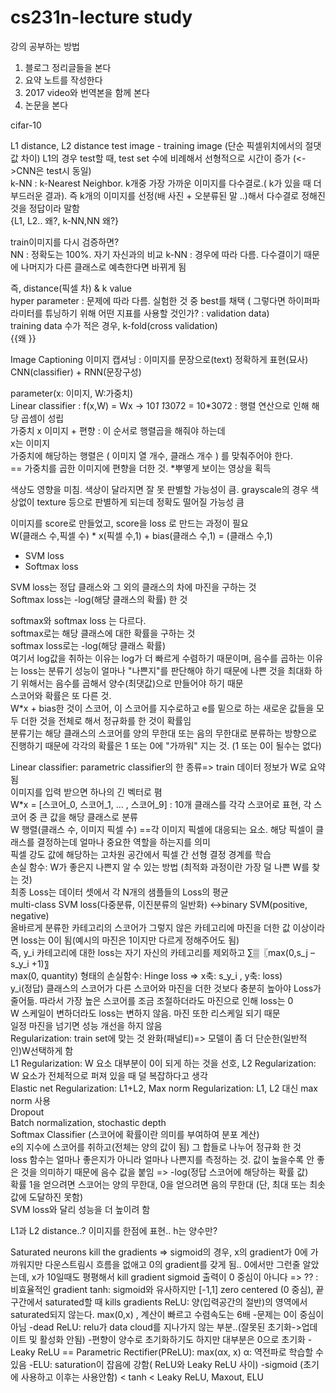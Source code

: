 # cs231n-lecture study
강의 공부하는 방법
1. 블로그 정리글들을 본다
2. 요약 노트를 작성한다
3. 2017 video와 번역본을 함께 본다
4. 논문을 본다


cifar-10

L1 distance, L2 distance 
test image - training image (단순 픽셀위치에서의 절댓값 차이)  L1의 경우 test할 때, test set 수에 비례해서 선형적으로 시간이 증가  (<->CNN은 test시 동일)  
k-NN : k-Nearest Neighbor. k개중 가장 가까운 이미지를 다수결로.( k가 있을 때 더 부드러운 결과). 즉 k개의 이미지를 선정(배 사진 + 오분류된 말 ..)해서 다수결로 정해진 것을 정답이라 말함  
{L1, L2.. 왜?, k-NN,NN 왜?}

train이미지를 다시 검증하면?  
NN :  정확도는 100%. 자기 자신과의 비교
k-NN : 경우에 따라 다름. 다수결이기 때문에 나머지가 다른 클래스로 예측한다면 바뀌게 됨

즉, distance(픽셀 차) & k value  
hyper parameter : 문제에 따라 다름. 실험한 것 중 best를 채택 ( 그렇다면 하이퍼파라미터를 튜닝하기 위해 어떤 지표를 사용할 것인가? : validation data)  
training data 수가 적은 경우, k-fold(cross  validation)  
{{왜 }}

Image Captioning 이미지 캡셔닝 : 이미지를 문장으로(text) 정확하게 표현(묘사) CNN(classifier) + RNN(문장구성)

parameter(x: 이미지, W:가중치)  
Linear classifier : f(x,W) = Wx -> 10*1 1*3072 = 10*3072  : 행렬 연산으로 인해 해당 곱셈이 성립  
가중치 x 이미지 + 편향 : 이 순서로 행렬곱을 해줘야 하는데  
x는 이미지  
가중치에 해당하는 행렬은 ( 이미지 열 개수, 클래스 개수 ) 를 맞춰주어야 한다.  
== 가중치를 곱한 이미지에 편향을 더한 것. *뿌옇게 보이는 영상을 획득  

색상도 영향을 미침. 색상이 달라지면 잘 못 판별할 가능성이 큼. grayscale의 경우 색상없이 texture 등으로 판별하게 되는데 정확도 떨어질 가능성 큼  

이미지를 score로 만들었고, score을 loss 로 만드는 과정이 필요  
W(클래스 수,픽셀 수) * x(픽셀 수,1) + bias(클래스 수,1) = (클래스 수,1)  

- SVM loss  
- Softmax loss  

SVM loss는 정답 클래스와 그 외의 클래스의 차에 마진을 구하는 것  
Softmax loss는 -log(해당 클래스의 확률) 한 것

softmax와 softmax loss 는 다르다.  
softmax로는 해당 클래스에 대한 확률을 구하는 것  
softmax loss로는 -log(해당 클래스 확률)  
여기서 log값을 취하는 이유는 log가 더 빠르게 수렴하기 때문이며, 음수를 곱하는 이유는 loss는 분류기 성능이 얼마나 "나쁜지"를 판단해야 하기 때문에 나쁜 것을 최대화 하기 위해서는 음수를 곱해서 양수(최댓값)으로 만들어야 하기 때문  
스코어와 확률은 또 다른 것.  
W*x + bias한 것이 스코어, 이 스코어를 지수로하고 e를 밑으로 하는 새로운 값들을 모두 더한 것을 전체로 해서 정규화를 한 것이 확률임  
분류기는 해당 클래스의 스코어를 양의 무한대 또는 음의 무한대로 분류하는 방향으로 진행하기 때문에 각각의 확률은 1 또는 0에 "가까워" 지는 것. (1 또는 0이 될수는 없다)  

Linear classifier: parametric classifier의 한 종류=> train 데이터 정보가 W로 요약됨  
	이미지를 입력 받으면 하나의 긴 벡터로 폄  
	W*x = [스코어_0, 스코어_1,  …  , 스코어_9] : 10개 클래스를 각각 스코어로 표현, 각 스코어 중 큰 값을 해당 클래스로 분류  
	W 행렬(클래스 수, 이미지 픽셀 수) ==각 이미지 픽셀에 대응되는 요소. 해당 픽셀이 클래스를 결정하는데 얼마나 중요한 역할을 하는지를 의미  
	픽셀 강도 값에 해당하는 고차원 공간에서 픽셀 간 선형 결정 경계를 학습  
손실 함수: W가 좋은지 나쁜지 알 수 있는 방법 (최적화 과정이란 가장 덜 나쁜 W를 찾는 것)  
	최종 Loss는 데이터 셋에서 각 N개의 샘플들의 Loss의 평균  
	multi-class SVM loss(다중분류, 이진분류의 일반화) <->binary SVM(positive, negative)  
	올바르게 분류한 카테고리의 스코어가 그렇지 않은 카테고리에 마진을 더한 값 이상이라면 loss는 0이 됨(예시의 마진은 1이지만 다르게 정해주어도 됨)  
	즉, y_i 카테고리에 대한 loss는 자기 자신의 카테고리를 제외하고 ∑▒〖max(0,s_j – s_y_i +1)〗   
	max(0, quantity) 형태의 손실함수: Hinge loss => x축: s_y_i , y축: loss)  
	y_i(정답) 클래스의 스코어가 다른 스코어와 마진을 더한 것보다 충분히 높아야 Loss가 줄어듦. 따라서 가장 높은 스코어를 조금 조절하더라도 마진으로 인해 loss는 0  
	W 스케일이 변하더라도 loss는 변하지 않음. 마진 또한 리스케일 되기 때문  
	일정 마진을 넘기면 성능 개선을 하지 않음  
Regularization: train set에 맞는 것 완화(패널티)=> 모델이 좀 더 단순한(일반적인)W선택하게 함  
	L1 Regularization: W 요소 대부분이 0이 되게 하는 것을 선호, L2 Regularization: W 요소가 전체적으로 퍼져 있을 때 덜 복잡하다고 생각  
	Elastic net Regularization: L1+L2, Max norm Regularization: L1, L2 대신 max norm 사용  
	Dropout  
	Batch normalization, stochastic depth  
	Softmax Classifier (스코어에 확률이란 의미를 부여하여 분포 계산)  
	e의 지수에 스코어를 취하고(전체는 양의 값이 됨) 그 합들로 나누어 정규화 한 것  
	loss 함수는 얼마나 좋은지가 아니라 얼마나 나쁜지를 측정하는 것. 값이 높을수록 안 좋은 것을 의미하기 때문에 음수 값을 붙임 => -log(정답 스코어에 해당하는 확률 값)  
	확률 1을 얻으려면 스코어는 양의 무한대, 0을 얻으려면 음의 무한대 (단, 최대 또는 최솟값에 도달하진 못함)  
	SVM loss와 달리 성능을 더 높이려 함  

L1과 L2 distance..? 이미지를 한점에 표현.. h는 양수만?  

Saturated neurons kill the gradients =>  sigmoid의 경우, x의 gradient가 0에 가까워지만 다운스트림시 흐름을 없애고 0의 gradient를 갖게 됨.. 0에서만 그런줄 알았는데, x가 10일때도 평평해서 kill gradient
sigmoid 출력이 0 중심이 아니다 => ?? : 비효율적인 gradient
tanh: sigmoid와 유사하지만 [-1,1] zero centered (0 중심), 끝구간에서 saturated할 때 kills gradients
ReLU: 양(입력공간의 절반)의 영역에서 saturated되지 않는다. max(0,x) , 계산이 빠르고 수렴속도는 6배
-문제는 0이 중심이 아님
-dead ReLU: relu가 data cloud를 지나가지 않는 부분..(잘못된 초기화->업데이트 및 활성화 안됨)
-편향이 양수로 초기화하기도 하지만 대부분은 0으로 초기화
-Leaky ReLU == Parametric Rectifier(PReLU): max(αx, x) α: 역전파로 학습할 수 있음
-ELU: saturation이 잡음에 강함( ReLU와 Leaky ReLU 사이)
-sigmoid (초기에 사용하고 이후는 사용안함) < tanh < Leaky ReLU, Maxout, ELU

